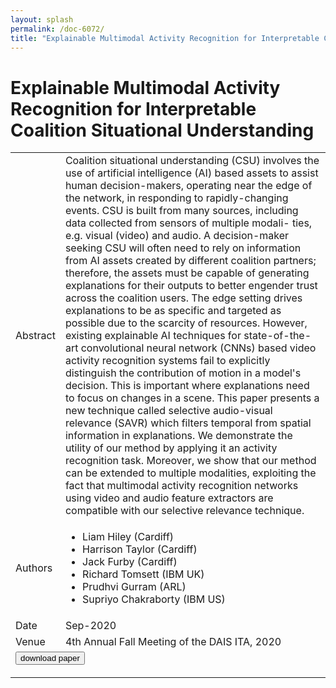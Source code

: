 ```yaml
---
layout: splash
permalink: /doc-6072/
title: "Explainable Multimodal Activity Recognition for Interpretable Coalition Situational Understanding"
---
```


# Explainable Multimodal Activity Recognition for Interpretable Coalition Situational Understanding

<table>
    <tbody>
    <tr>
        <td>Abstract</td>
        <td>Coalition situational understanding (CSU) involves the use of artificial intelligence (AI) based assets to assist human decision-makers, operating near the edge of the network, in responding to rapidly-changing events. CSU is built from many sources, including data collected from sensors of multiple modali- ties, e.g. visual (video) and audio. A decision-maker seeking CSU will often need to rely on information from AI assets created by different coalition partners; therefore, the assets must be capable of generating explanations for their outputs to better engender trust across the coalition users. The edge setting drives explanations to be as specific and targeted as possible due to the scarcity of resources. However, existing explainable AI techniques for state-of-the-art convolutional neural network (CNNs) based video activity recognition systems fail to explicitly distinguish the contribution of motion in a model's decision. This is important where explanations need to focus on changes in a scene. This paper presents a new technique called selective audio-visual relevance (SAVR) which filters temporal from spatial information in explanations. We demonstrate the utility of our method by applying it an activity recognition task. Moreover, we show that our method can be extended to multiple modalities, exploiting the fact that multimodal activity recognition networks using video and audio feature extractors are compatible with our selective relevance technique.</td>
    </tr>
    <tr>
        <td>Authors</td>
        <td>
            <ul>
                <li>Liam Hiley (Cardiff)</li>
                <li>Harrison Taylor (Cardiff)</li>
                <li>Jack Furby (Cardiff)</li>
                <li>Richard Tomsett (IBM UK)</li>
                <li>Prudhvi Gurram (ARL)</li>
                <li>Supriyo Chakraborty (IBM US)</li>
            </ul>
        </td>
    </tr>
    <tr>
        <td>Date</td>
        <td>Sep-2020</td>
    </tr>
    <tr>
        <td>Venue</td>
        <td>4th Annual Fall Meeting of the DAIS ITA, 2020</td>
    </tr>
        <tr>
            <td colspan="2">
                <form method="get" action="https://ibm.box.com/v/doc-6072-paper">
                    <button type="submit">download paper</button>
                </form>
            </td>
        </tr>
    </tbody>
</table>
